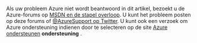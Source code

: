 Als uw probleem Azure niet wordt beantwoord in dit artikel, bezoekt u de Azure-forums op [MSDN en de stapel overloop](https://azure.microsoft.com/support/forums/). U kunt het probleem posten op deze forums of [ @AzureSupport op Twitter](https://twitter.com/AzureSupport). U kunt ook een verzoek om Azure ondersteuning indienen door te selecteren op de site [Azure ondersteunen](https://azure.microsoft.com/support/options/) **ondersteuning** .
